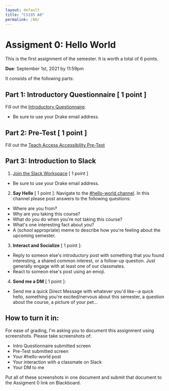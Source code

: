 ```yaml
---
layout: default
title: "CS195 A0"
permalink: /A0/
---
```


# Assigment 0: Hello World
This is the first assignment of the semester. It is worth a total of 6 points.

**Due**: September 1st, 2021 by 11:59pm

It consists of the following parts: 

## Part 1: Introductory Questionnaire [ 1 point ]
Fill out the [Introductory Questionnaire](https://forms.gle/LG131Pri4ziiKr3x5).
  - Be sure to use your Drake email address.

## Part 2: Pre-Test [ 1 point ]
Fill out the [Teach Access Accessibility Pre-Test](https://docs.google.com/forms/d/e/1FAIpQLSfi7Q2uRTLDGY71f-02gW_sgWTCjVEeqEYc18WwSsr6byu5Dw/viewform)

## Part 3: Introduction to Slack 
1. [Join the Slack Workspace](https://join.slack.com/t/hci-f21/shared_invite/zt-us259xj5-Go00xrmOYvHNIFWGytSqxQ) [ 1 point ]
  - Be sure to use your Drake email address.
2. **Say Hello** [ 1 point ]: Navigate to the [#hello-world channel](https://hci-f21.slack.com/archives/C02C7KWEQSE). In this channel please post answers to the following questions: 
  - Where are you from?
  - Why are you taking this course?
  - What do you do when you're not taking this course?
  - What's one interesting fact about you?
  - A (school appropriate) meme to describe how you're feeling about the upcoming semester. 
3. **Interact and Socialize** [ 1 point ]:
  - Reply to someon else's introductory post with something that you found interesting, 
a shared common interest, or a follow-up question. Just generally engage with at least one of our classmates.
  - React to someon else's post using an emoji.
4. **Send me a DM** [ 1 point ]:
  - Send me a quick Direct Message with whatever you'd like--a quick hello, something you're excited/nervous about this semester, 
a question about the course, a picture of your pet...


## How to turn it in:
For ease of grading, I'm asking you to document this assignment using screenshots. Please take screenshots of:
- Intro Questionnaire submitted screen
- Pre-Test submitted screen
- Your #hello-world post
- Your interaction with a classmate on Slack
- Your DM to me

Put all of these screenshots in one document and submit that document to the Assigment 0 link on Blackboard.
